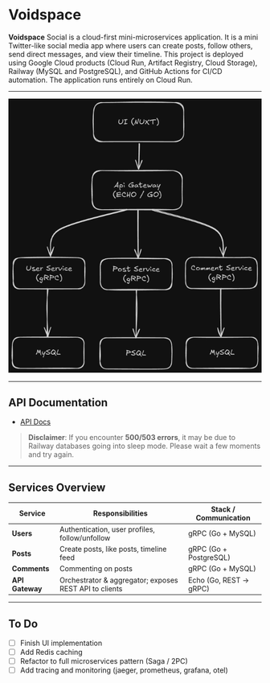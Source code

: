 # Voidspace

**Voidspace** Social is a cloud-first mini-microservices application. It is a mini Twitter-like social media app where users can create posts, follow others, send direct messages, and view their timeline. This project is deployed using Google Cloud products (Cloud Run, Artifact Registry, Cloud Storage), Railway (MySQL and PostgreSQL), and GitHub Actions for CI/CD automation. The application runs entirely on Cloud Run.

---

[![Architecture of voidspace](/docs/img/diagram_architecture.png)](/docs/img/diagram_architecture.png)

---

## API Documentation

- [API Docs](http://localhost:5000/docs)

> **Disclaimer**: If you encounter **500/503 errors**, it may be due to Railway databases going into sleep mode. Please wait a few moments and try again.

---

## Services Overview

| Service         | Responsibilities                                       | Stack / Communication  |
| --------------- | ------------------------------------------------------ | ---------------------- |
| **Users**       | Authentication, user profiles, follow/unfollow         | gRPC (Go + MySQL)      |
| **Posts**       | Create posts, like posts, timeline feed                | gRPC (Go + PostgreSQL) |
| **Comments**    | Commenting on posts                                    | gRPC (Go + MySQL)      |
| **API Gateway** | Orchestrator & aggregator; exposes REST API to clients | Echo (Go, REST → gRPC) |

---

## To Do

- [ ] Finish UI implementation
- [ ] Add Redis caching
- [ ] Refactor to full microservices pattern (Saga / 2PC)
- [ ] Add tracing and monitoring (jaeger, prometheus, grafana, otel)
